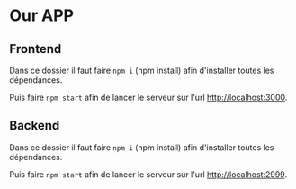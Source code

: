 # Our APP

## Frontend

Dans ce dossier il faut faire `npm i` (npm install) afin d'installer toutes les dépendances.

Puis faire `npm start` afin de lancer le serveur sur l'url [http://localhost:3000](http://localhost:3000).

## Backend

Dans ce dossier il faut faire `npm i` (npm install) afin d'installer toutes les dépendances.

Puis faire `npm start` afin de lancer le serveur sur l'url [http://localhost:2999](http://localhost:2999).
